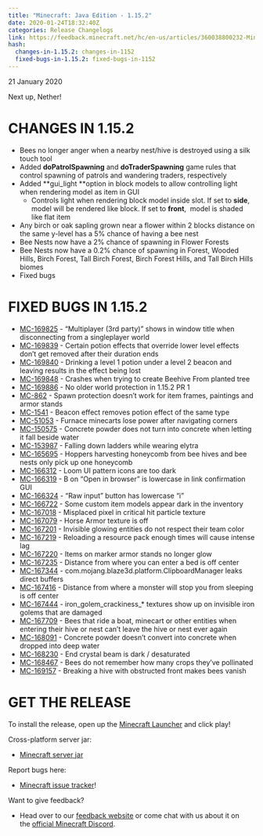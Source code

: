 ```yaml
---
title: "Minecraft: Java Edition - 1.15.2"
date: 2020-01-24T18:32:40Z
categories: Release Changelogs
link: https://feedback.minecraft.net/hc/en-us/articles/360038800232-Minecraft-Java-Edition-1-15-2
hash:
  changes-in-1.15.2: changes-in-1152
  fixed-bugs-in-1.15.2: fixed-bugs-in-1152
---
```


21 January 2020

Next up, Nether!

# CHANGES IN 1.15.2

- Bees no longer anger when a nearby nest/hive is destroyed using a silk touch tool
- Added **doPatrolSpawning** and **doTraderSpawning** game rules that control spawning of patrols and wandering traders, respectively
- Added **gui_light **option in block models to allow controlling light when rendering model as item in GUI  
  - Controls light when rendering block model inside slot. If set to **side**, model will be rendered like block. If set to **front**,  model is shaded like flat item
- Any birch or oak sapling grown near a flower within 2 blocks distance on the same y-level has a 5% chance of having a bee nest
- Bee Nests now have a 2% chance of spawning in Flower Forests
- Bee Nests now have a 0.2% chance of spawning in Forest, Wooded Hills, Birch Forest, Tall Birch Forest, Birch Forest Hills, and Tall Birch Hills biomes
- Fixed bugs

# FIXED BUGS IN 1.15.2

- [MC-169825](https://bugs.mojang.com/browse/MC-169825) - “Multiplayer (3rd party)” shows in window title when disconnecting from a singleplayer world
- [MC-169839](https://bugs.mojang.com/browse/MC-169839) - Certain potion effects that override lower level effects don’t get removed after their duration ends
- [MC-169840](https://bugs.mojang.com/browse/MC-169840) - Drinking a level 1 potion under a level 2 beacon and leaving results in the effect being lost
- [MC-169848](https://bugs.mojang.com/browse/MC-169848) - Crashes when trying to create Beehive From planted tree
- [MC-169886](https://bugs.mojang.com/browse/MC-169886) - No older world protection in 1.15.2 PR 1
- [MC-862](https://bugs.mojang.com/browse/MC-862) - Spawn protection doesn’t work for item frames, paintings and armor stands
- [MC-1541](https://bugs.mojang.com/browse/MC-1541) - Beacon effect removes potion effect of the same type
- [MC-51053](https://bugs.mojang.com/browse/MC-51053) - Furnace minecarts lose power after navigating corners
- [MC-150575](https://bugs.mojang.com/browse/MC-150575) - Concrete powder does not turn into concrete when letting it fall beside water
- [MC-153987](https://bugs.mojang.com/browse/MC-153987) - Falling down ladders while wearing elytra
- [MC-165695](https://bugs.mojang.com/browse/MC-165695) - Hoppers harvesting honeycomb from bee hives and bee nests only pick up one honeycomb
- [MC-166312](https://bugs.mojang.com/browse/MC-166312) - Loom UI pattern icons are too dark
- [MC-166319](https://bugs.mojang.com/browse/MC-166319) - B on “Open in browser” is lowercase in link confirmation GUI
- [MC-166324](https://bugs.mojang.com/browse/MC-166324) - “Raw input” button has lowercase “i”
- [MC-166722](https://bugs.mojang.com/browse/MC-166722) - Some custom item models appear dark in the inventory
- [MC-167018](https://bugs.mojang.com/browse/MC-167018) - Misplaced pixel in critical hit particle texture
- [MC-167079](https://bugs.mojang.com/browse/MC-167079) - Horse Armor texture is off
- [MC-167201](https://bugs.mojang.com/browse/MC-167201) - Invisible glowing entities do not respect their team color
- [MC-167219](https://bugs.mojang.com/browse/MC-167219) - Reloading a resource pack enough times will cause intense lag
- [MC-167220](https://bugs.mojang.com/browse/MC-167220) - Items on marker armor stands no longer glow
- [MC-167235](https://bugs.mojang.com/browse/MC-167235) - Distance from where you can enter a bed is off center
- [MC-167344](https://bugs.mojang.com/browse/MC-167344) - com.mojang.blaze3d.platform.ClipboardManager leaks direct buffers
- [MC-167416](https://bugs.mojang.com/browse/MC-167416) - Distance from where a monster will stop you from sleeping is off center
- [MC-167444](https://bugs.mojang.com/browse/MC-167444) - iron_golem_crackiness\_\* textures show up on invisible iron golems that are damaged
- [MC-167709](https://bugs.mojang.com/browse/MC-167709) - Bees that ride a boat, minecart or other entities when entering their hive or nest can’t leave the hive or nest ever again
- [MC-168091](https://bugs.mojang.com/browse/MC-168091) - Concrete powder doesn’t convert into concrete when dropped into deep water
- [MC-168230](https://bugs.mojang.com/browse/MC-168230) - End crystal beam is dark / desaturated
- [MC-168467](https://bugs.mojang.com/browse/MC-168467) - Bees do not remember how many crops they’ve pollinated
- [MC-169157](https://bugs.mojang.com/browse/MC-169157) - Breaking a hive with obstructed front makes bees vanish

# GET THE RELEASE

To install the release, open up the [Minecraft Launcher](https://www.minecraft.net/download) and click play!

Cross-platform server jar:

- [Minecraft server jar](https://launcher.mojang.com/v1/objects/bb2b6b1aefcd70dfd1892149ac3a215f6c636b07/server.jar)

Report bugs here:

- [Minecraft issue tracker](https://bugs.mojang.com/browse/MC)!

Want to give feedback?

- Head over to our [feedback website](https://aka.ms/snapshotfeedback) or come chat with us about it on the [official Minecraft Discord](https://discord.gg/Minecraft).
